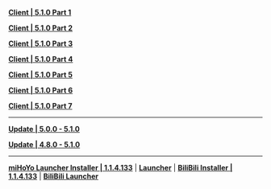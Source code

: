 **[Client | 5.1.0  Part 1](https://autopatchcn.yuanshen.com/client_app/download/pc_zip/20240927184320_gqJy4a3Dv3oQiDRv/YuanShen_5.1.0.zip.001)**

**[Client | 5.1.0  Part 2](https://autopatchcn.yuanshen.com/client_app/download/pc_zip/20240927184320_gqJy4a3Dv3oQiDRv/YuanShen_5.1.0.zip.002)**

**[Client | 5.1.0  Part 3](https://autopatchcn.yuanshen.com/client_app/download/pc_zip/20240927184320_gqJy4a3Dv3oQiDRv/YuanShen_5.1.0.zip.003)**

**[Client | 5.1.0  Part 4](https://autopatchcn.yuanshen.com/client_app/download/pc_zip/20240927184320_gqJy4a3Dv3oQiDRv/YuanShen_5.1.0.zip.004)**

**[Client | 5.1.0  Part 5](https://autopatchcn.yuanshen.com/client_app/download/pc_zip/20240927184320_gqJy4a3Dv3oQiDRv/YuanShen_5.1.0.zip.005)**

**[Client | 5.1.0  Part 6](https://autopatchcn.yuanshen.com/client_app/download/pc_zip/20240927184320_gqJy4a3Dv3oQiDRv/YuanShen_5.1.0.zip.006)**

**[Client | 5.1.0  Part 7](https://autopatchcn.yuanshen.com/client_app/download/pc_zip/20240927184320_gqJy4a3Dv3oQiDRv/YuanShen_5.1.0.zip.007)**

---

**[Update | 5.0.0 - 5.1.0](https://autopatchcn.yuanshen.com/client_app/update/hk4e_cn/game_5.0.0_5.1.0_hdiff_OuXoYuKRbvmxBGvG.zip)**

**[Update | 4.8.0 - 5.1.0](https://autopatchcn.yuanshen.com/client_app/update/hk4e_cn/game_4.8.0_5.1.0_hdiff_tVANuDpJCgAdJjPC.zip)**

---

**[miHoYo Launcher Installer | 1.1.4.133](https://autopatchcn.yuanshen.com/client_app/download/launcher/20240802154502_1DHdTgDU71FMVFGN/mihoyo/yuanshen_setup_202407301658.exe)** | **[Launcher](https://hyp-webstatic.mihoyo.com/hyp-client/jGHBHlcOq1_1.1.4.133_1_1_cps_hyp_cn_jGHBHlcOq1_11mihoyo_202408152023_EWWBxaYA.zip)** | **[BiliBili Installer | 1.1.4.133](https://autopatchcn.yuanshen.com/client_app/download/launcher/20240521205946_NvT7HUtZB50s99AJ/bilibili/yuanshen_setup_202405212026.exe)** | **[BiliBili Launcher](https://hyp-webstatic.mihoyo.com/hyp-client/umfgRO5gh5_1.1.4.133_14_0_cps_hk4e_cn_umfgRO5gh5_6mihoyo_202407301910_IYvEgOro.zip)**
